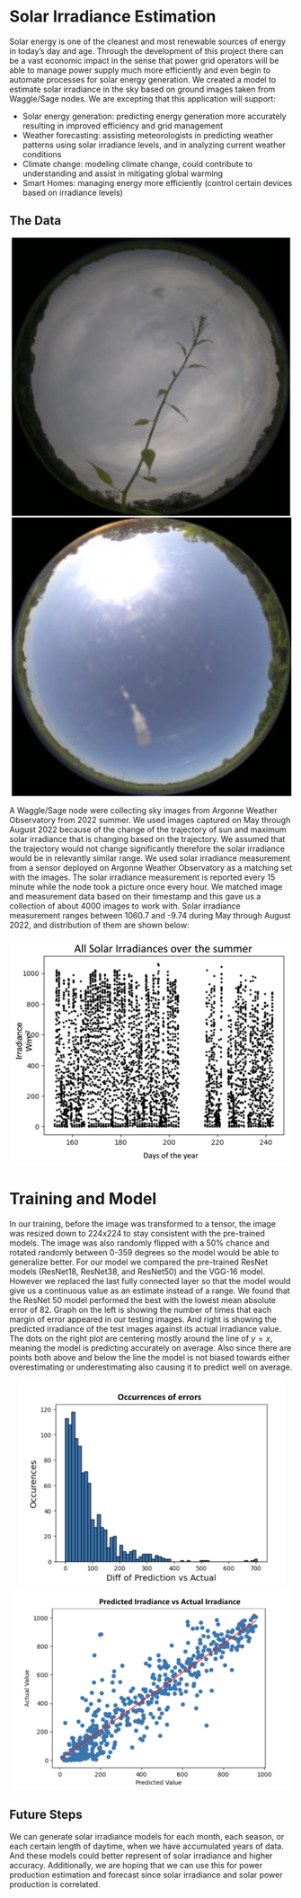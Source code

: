 # Solar Irradiance Estimation

Solar energy is one of the cleanest and most renewable sources of energy in today’s day and age. Through the development of this project there can be a vast economic impact in the sense that power grid operators will be able to manage power supply much more efficiently and even begin to automate processes for solar energy generation. We created a model to estimate solar irradiance in the sky based on ground images taken from Waggle/Sage nodes. We are excepting that this application will support:

- Solar energy generation: predicting energy generation more accurately resulting in improved efficiency and grid management
- Weather forecasting: assisting meteorologists in predicting weather patterns using solar irradiance levels, and in analyzing current weather conditions
- Climate change: modeling climate change, could contribute to understanding and assist in mitigating global warming
- Smart Homes: managing energy more efficiently (control certain devices based on irradiance levels) 

## The Data

<p align="center"> <img src="imgs/irr_sky1.jpg" width="500"> <img src="imgs/irr_sky2.jpg" width="500"> </p> 

A Waggle/Sage node were collecting sky images from Argonne Weather Observatory from 2022 summer. We used images captured on May through August 2022 because of the change of the trajectory of sun and maximum solar irradiance that is changing based on the trajectory. We assumed that the trajectory would not change significantly therefore the solar irradiance would be in relevantly similar range. We used solar irradiance measurement from a sensor deployed on Argonne Weather Observatory as a matching set with the images. The solar irradiance measurement is reported every 15 minute while the node took a picture once every hour. We matched image and measurement data based on their timestamp and this gave us a collection of about 4000 images to work with. Solar irradiance measurement ranges between 1060.7 and -9.74 during May through August 2022, and distribution of them are shown below:

<p align="center"> <img src="imgs/irr_distribution.png" width="500"> </p> 

# Training and Model
In our training, before the image was transformed to a tensor, the image was resized down to 224x224 to stay consistent with the pre-trained models. The image was also randomly flipped with a 50% chance and rotated randomly between 0-359 degrees so the model would be able to generalize better. For our model we compared the  pre-trained ResNet models (ResNet18, ResNet38, and ResNet50) and the VGG-16 model. However we replaced the last fully connected layer so that the model would give us a continuous value as an estimate instead of a range. We found that the ResNet 50 model performed the best with the lowest mean absolute error of 82. Graph on the left is showing the number of times that each margin of error appeared in our testing images. And right is showing the predicted irradiance of the test images against its actual irradiance value. The dots on the right plot are centering mostly around the line of $y=x$, meaning the model is predicting accurately on average. Also since there are points both above and below the line the model is not biased towards either overestimating or underestimating also causing it to predict well on average.

<p align="center">
<img src="https://github.com/AlexShen21/example_images/blob/c19899c565d475ed3c3347c8cf1d4c1742dc7c35/Screenshot%202023-08-18%20at%2011.16.20%20AM.png" width="475">
<img src="https://github.com/AlexShen21/example_images/blob/c19899c565d475ed3c3347c8cf1d4c1742dc7c35/Screenshot%202023-08-18%20at%2011.16.47%20AM.png" width="510">
</p>

## Future Steps

We can generate solar irradiance models for each month, each season, or each certain length of daytime, when we have accumulated years of data. And these models could better represent of solar irradiance and higher accuracy. Additionally, we are hoping that we can use this for power production estimation and forecast since solar irradiance and solar power production is correlated.
